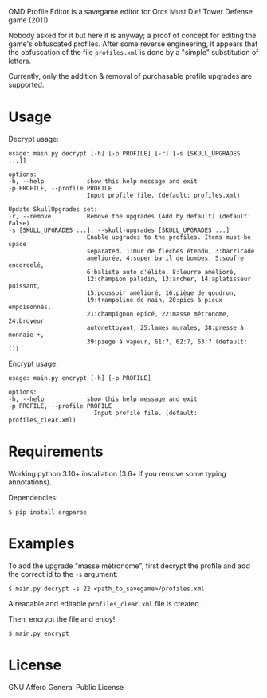 OMD Profile Editor is a savegame editor for Orcs Must Die! Tower Defense game (2011).

Nobody asked for it but here it is anyway;
a proof of concept for editing the game's obfuscated profiles.
After some reverse engineering, it appears that the obfuscation of the file
`profiles.xml` is done by a "simple" substitution of letters.

Currently, only the addition & removal of purchasable profile upgrades are supported.

# Usage

Decrypt usage:

    usage: main.py decrypt [-h] [-p PROFILE] [-r] [-s [SKULL_UPGRADES ...]]

    options:
    -h, --help            show this help message and exit
    -p PROFILE, --profile PROFILE
                          Input profile file. (default: profiles.xml)

    Update SkullUpgrades set:
    -r, --remove          Remove the upgrades (Add by default) (default: False)
    -s [SKULL_UPGRADES ...], --skull-upgrades [SKULL_UPGRADES ...]
                          Enable upgrades to the profiles. Items must be space
                          separated. 1:mur de flèches étendu, 3:barricade
                          améliorée, 4:super baril de bombes, 5:soufre encorcelé,
                          6:baliste auto d'élite, 8:leurre amélioré,
                          12:champion paladin, 13:archer, 14:aplatisseur puissant,
                          15:poussoir amélioré, 16:piège de goudron,
                          19:trampoline de nain, 20:pics à pieux empoisonnés,
                          21:champignon épicé, 22:masse métronome, 24:broyeur
                          autonettoyant, 25:lames murales, 38:presse à monnaie +,
                          39:piege à vapeur, 61:?, 62:?, 63:? (default: ())

Encrypt usage:

    usage: main.py encrypt [-h] [-p PROFILE]

    options:
    -h, --help            show this help message and exit
    -p PROFILE, --profile PROFILE
                            Input profile file. (default: profiles_clear.xml)

# Requirements

Working python 3.10+ installation (3.6+ if you remove some typing annotations).

Dependencies:

    $ pip install argparse

# Examples

To add the upgrade "masse métronome", first decrypt the profile and add the correct
id to the `-s` argument:

    $ main.py decrypt -s 22 <path_to_savegame>/profiles.xml

A readable and editable `profiles_clear.xml` file is created.

Then, encrypt the file and enjoy!

    $ main.py encrypt

# License

GNU Affero General Public License

